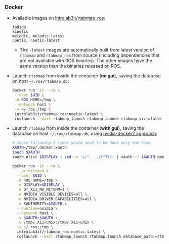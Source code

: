 ### Docker

* Available images on [introlab3it/rtabmap_ros](https://hub.docker.com/r/introlab3it/rtabmap_ros/):
    ```
    indigo
    kinetic
    melodic, melodic-latest
    noetic, noetic-latest
    ```
    * The `-latest` images are automatically built from latest version of `rtabmap` and `rtabmap_ros` from source (including dependencies that are not available with ROS binaries). The other images have the same version than the binaries released on ROS. 


* Launch `rtabmap` from inside the container (**no gui**), saving the database on host `~/.ros/rtabmap.db`:
    ```bash
    docker run -it --rm \
     --user $UID \
     -e ROS_HOME=/tmp \
     --network host \
     -v ~/.ros:/tmp \
     introlab3it/rtabmap_ros:noetic-latest \
     roslaunch --wait rtabmap_launch rtabmap.launch rtabmap_viz:=false database_path:=/tmp/rtabmap.db rtabmap_args:="--delete_db_on_start"
   ```
   
* Launch `rtabmap` from inside the container (**with gui**), saving the database on host `~/.ros/rtabmap.db`, using [nvidia-docker2 approach](http://wiki.ros.org/docker/Tutorials/Hardware%20Acceleration#nvidia-docker2):

    ```bash
    # those following 3 lines would need to be done only one time
    XAUTH=/tmp/.docker.xauth
    touch $XAUTH
    xauth nlist $DISPLAY | sed -e 's/^..../ffff/' | xauth -f $XAUTH nmerge -

    docker run -it --rm \
      --privileged \
      --user $UID \
      -e ROS_HOME=/tmp \
      -e DISPLAY=$DISPLAY \
      -e QT_X11_NO_MITSHM=1 \
      -e NVIDIA_VISIBLE_DEVICES=all \
      -e NVIDIA_DRIVER_CAPABILITIES=all \
      -e XAUTHORITY=$XAUTH \
      --runtime=nvidia \
      --network host \
      -v $XAUTH:$XAUTH \
      -v /tmp/.X11-unix:/tmp/.X11-unix \
      -v ~/.ros:/tmp \
      introlab3it/rtabmap_ros:noetic-latest \
      roslaunch --wait rtabmap_launch rtabmap.launch database_path:=/tmp/rtabmap.db gui_cfg:=/tmp/rtabmap_gui.ini rtabmap_args:="--delete_db_on_start"
    ```
